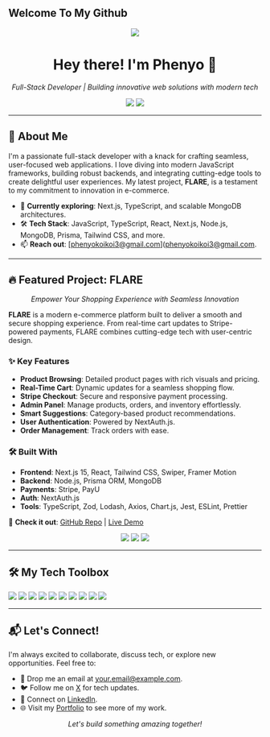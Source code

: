 ## Welcome To My Github
<p align="center">
<img src="https://phenyodesigns.netlify.app/Header.png">
</p>

<h1 align="center">Hey there! I'm Phenyo 👋</h1>

<p align="center">
  <i>Full-Stack Developer | Building innovative web solutions with modern tech</i>
</p>

<p align="center">
  <a href="https://www.linkedin.com/in/your-linkedin"><img src="https://img.shields.io/badge/LinkedIn-0077B5?logo=linkedin&style=flat-square" /></a>
  <a href="https://dev-phenyo.vercel.app"><img src="https://img.shields.io/badge/Portfolio-FF5733?logo=internet-explorer&style=flat-square" /></a>
</p>

---

## 🚀 About Me

I'm a passionate full-stack developer with a knack for crafting seamless, user-focused web applications. I love diving into modern JavaScript frameworks, building robust backends, and integrating cutting-edge tools to create delightful user experiences. My latest project, **FLARE**, is a testament to my commitment to innovation in e-commerce.

- 🌟 **Currently exploring**: Next.js, TypeScript, and scalable MongoDB architectures.
- 🛠️ **Tech Stack**: JavaScript, TypeScript, React, Next.js, Node.js, MongoDB, Prisma, Tailwind CSS, and more.
- 📫 **Reach out**: [phenyokoikoi3@gmail.com](phenyokoikoi3@gmail.com.

---

## 🔥 Featured Project: FLARE

<p align="center">
  <i>Empower Your Shopping Experience with Seamless Innovation</i>
</p>

**FLARE** is a modern e-commerce platform built to deliver a smooth and secure shopping experience. From real-time cart updates to Stripe-powered payments, FLARE combines cutting-edge tech with user-centric design.

### ✨ Key Features
- **Product Browsing**: Detailed product pages with rich visuals and pricing.
- **Real-Time Cart**: Dynamic updates for a seamless shopping flow.
- **Stripe Checkout**: Secure and responsive payment processing.
- **Admin Panel**: Manage products, orders, and inventory effortlessly.
- **Smart Suggestions**: Category-based product recommendations.
- **User Authentication**: Powered by NextAuth.js.
- **Order Management**: Track orders with ease.

### 🛠️ Built With
- **Frontend**: Next.js 15, React, Tailwind CSS, Swiper, Framer Motion
- **Backend**: Node.js, Prisma ORM, MongoDB
- **Payments**: Stripe, PayU
- **Auth**: NextAuth.js
- **Tools**: TypeScript, Zod, Lodash, Axios, Chart.js, Jest, ESLint, Prettier

🔗 **Check it out**: [GitHub Repo](https://github.com/your-username/flare) | [Live Demo](https://your-live-demo.com)

<p align="center">
  <img src="https://img.shields.io/badge/last%20commit-june-2ea44f?style=flat-square" />
  <img src="https://img.shields.io/badge/typescript-85%25-blue?style=flat-square" />
  <img src="https://img.shields.io/badge/languages-4-lightgrey?style=flat-square" />
</p>

---

## 🛠️ My Tech Toolbox

<p>
  <img src="https://img.shields.io/badge/JavaScript-yellow?logo=javascript&style=for-the-badge" />
  <img src="https://img.shields.io/badge/TypeScript-3178C6?logo=typescript&style=for-the-badge" />
  <img src="https://img.shields.io/badge/React-61DAFB?logo=react&style=for-the-badge" />
  <img src="https://img.shields.io/badge/Next.js-000000?logo=nextdotjs&style=for-the-badge" />
  <img src="https://img.shields.io/badge/Node.js-339933?logo=nodedotjs&style=for-the-badge" />
  <img src="https://img.shields.io/badge/MongoDB-47A248?logo=mongodb&style=for-the-badge" />
  <img src="https://img.shields.io/badge/Tailwind_CSS-38B2AC?logo=tailwind-css&style=for-the-badge" />
  <img src="https://img.shields.io/badge/Prisma-2D3748?logo=prisma&style=for-the-badge" />
  <img src="https://img.shields.io/badge/Stripe-635BFF?logo=stripe&style=for-the-badge" />
  <img src="https://img.shields.io/badge/Jest-C21325?logo=jest&style=for-the-badge" />
</p>

---

## 📬 Let's Connect!

I'm always excited to collaborate, discuss tech, or explore new opportunities. Feel free to:

- 📩 Drop me an email at [your.email@example.com](mailto:your.email@example.com).
- 🐦 Follow me on [X](https://x.com/your-username) for tech updates.
- 💼 Connect on [LinkedIn](https://www.linkedin.com/in/your-linkedin).
- 🌐 Visit my [Portfolio](https://your-portfolio.com) to see more of my work.

<p align="center">
  <i>Let's build something amazing together!</i>
</p>

